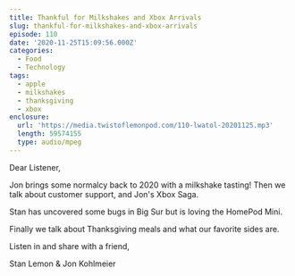 ```yaml
---
title: Thankful for Milkshakes and Xbox Arrivals
slug: thankful-for-milkshakes-and-xbox-arrivals
episode: 110
date: '2020-11-25T15:09:56.000Z'
categories:
  - Food
  - Technology
tags:
  - apple
  - milkshakes
  - thanksgiving
  - xbox
enclosure:
  url: 'https://media.twistoflemonpod.com/110-lwatol-20201125.mp3'
  length: 59574155
  type: audio/mpeg
---
```


Dear Listener,

Jon brings some normalcy back to 2020 with a milkshake tasting! Then we talk about customer support, and Jon's Xbox Saga.

Stan has uncovered some bugs in Big Sur but is loving the HomePod Mini.

Finally we talk about Thanksgiving meals and what our favorite sides are.

Listen in and share with a friend,

Stan Lemon & Jon Kohlmeier
